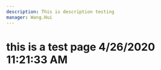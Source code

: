 ```yaml
---
description: This is description testing
manager: Wang.Hui
---
```

# this is a test page 4/26/2020 11:21:33 AM